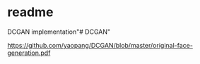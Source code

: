 # readme

DCGAN implementation"# DCGAN"

https://github.com/yaopang/DCGAN/blob/master/original-face-generation.pdf
